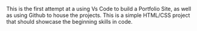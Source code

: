 This is the first attempt at a using Vs Code to build a Portfolio Site, as well as using Github to house the projects. This is a simple HTML/CSS project that should showcase the beginning skills in code.
